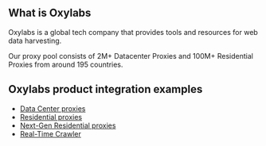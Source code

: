 ## What is Oxylabs
Oxylabs is a global tech company that provides tools and resources for web data harvesting.

Our proxy pool consists of 2M+ Datacenter Proxies and 100M+ Residential Proxies from around 195 countries.

## Oxylabs product integration examples

 - [Data Center proxies](https://github.com/oxylabs/product-integrations/tree/master/datacenter-proxies)
 - [Residential proxies](https://github.com/oxylabs/product-integrations/tree/master/residential-proxies)
 - [Next-Gen Residential proxies](https://github.com/oxylabs/product-integrations/tree/master/next-gen-residential-proxies)
 - [Real-Time Crawler](https://github.com/oxylabs/product-integrations/tree/master/real-time-crawler)
